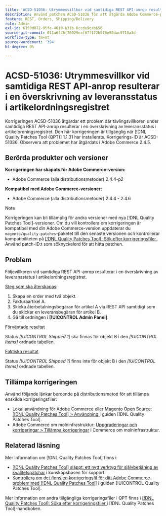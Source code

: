 ```yaml
---
title: 'ACSD-51036: Utrymmesvillkor vid samtidiga REST API-anrop resulterar i en överskrivning av leveransstatus'
description: Använd patchen ACSD-51036 för att åtgärda Adobe Commerce-problemet där det finns konkurrensförhållanden under samtidiga REST API-anrop, vilket resulterar i en överskrivning av leveransstatus i artikeltabellen.
feature: REST, Orders, Shipping/Delivery
role: Admin
exl-id: 6150d072-05fe-4010-b31b-8ccde9cab656
source-git-commit: 011a6f46f76029eaf67f172b576e58dac9710a3d
workflow-type: tm+mt
source-wordcount: '394'
ht-degree: 0%

---
```


# ACSD-51036: Utrymmesvillkor vid samtidiga REST API-anrop resulterar i en överskrivning av leveransstatus i artikelordningsregistret

Korrigeringen ACSD-51036 åtgärdar ett problem där tävlingsvillkoren under samtidiga REST API-anrop resulterar i en överskrivning av leveransstatus i artikelordningsregistret. Den här korrigeringen är tillgänglig när [!DNL Quality Patches Tool (QPT)] 1.1.31 har installerats. Korrigerings-ID är ACSD-51036. Observera att problemet har åtgärdats i Adobe Commerce 2.4.5.

## Berörda produkter och versioner

**Korrigeringen har skapats för Adobe Commerce-version:**

* Adobe Commerce (alla distributionsmetoder) 2.4.4-p2

**Kompatibel med Adobe Commerce-versioner:**

* Adobe Commerce (alla distributionsmetoder) 2.4.4 - 2.4.6

>[!NOTE]
>
>Korrigeringen kan bli tillämplig för andra versioner med nya [!DNL Quality Patches Tool]-versioner. Om du vill kontrollera om korrigeringen är kompatibel med din Adobe Commerce-version uppdaterar du `magento/quality-patches`-paketet till den senaste versionen och kontrollerar kompatibiliteten på [[!DNL Quality Patches Tool]: Sök efter korrigeringsfiler ](https://experienceleague.adobe.com/tools/commerce-quality-patches/index.html). Använd patch-ID:t som söknyckelord för att hitta patchen.

## Problem

Följevillkoren vid samtidiga REST API-anrop resulterar i en överskrivning av leveransstatus i artikelordningsregistret.

<u>Steg som ska återskapas</u>:

1. Skapa en order med två objekt.
1. Fakturaartikel A.
1. Skicka återbetalningsbegäran för artikel A via REST API samtidigt som du skickar en leveransbegäran för artikel B.
1. Gå till ordningen i **[!UICONTROL Admin Panel]**.

<u>Förväntade resultat</u>

Status *[!UICONTROL Shipped 1]* ska finnas för objekt B i den *[!UICONTROL Items]* ordnade tabellen.

<u>Faktiska resultat</u>

Status *[!UICONTROL Shipped 1]* finns inte för objekt B i den *[!UICONTROL Items]* ordnade tabellen.

## Tillämpa korrigeringen

Använd följande länkar beroende på distributionsmetod för att tillämpa enskilda korrigeringsfiler:

* Lokal användning för Adobe Commerce eller Magento Open Source: [[!DNL Quality Patches Tool] > Användning ](/help/tools/quality-patches-tool/usage.md) i guiden [!DNL Quality Patches Tool].
* Adobe Commerce om molninfrastruktur: [Uppgraderingar och korrigeringar > Tillämpa korrigeringar](https://experienceleague.adobe.com/docs/commerce-cloud-service/user-guide/develop/upgrade/apply-patches.html) i Commerce om molninfrastruktur.

## Relaterad läsning

Mer information om [!DNL Quality Patches Tool] finns i:

* [[!DNL Quality Patches Tool] släppt: ett nytt verktyg för självbetjäning av kvalitetspatchar](https://experienceleague.adobe.com/en/docs/commerce-operations/tools/quality-patches-tool/quality-patches-tool-to-self-serve-quality-patches) i kunskapsbasen för support.
* [Kontrollera om det finns en korrigeringsfil för ditt Adobe Commerce-problem med  [!DNL Quality Patches Tool]](/help/tools/quality-patches-tool/patches-available-in-qpt/check-patch-for-magento-issue-with-magento-quality-patches.md) i guiden [!UICONTROL Quality Patches Tool].


Mer information om andra tillgängliga korrigeringsfiler i QPT finns i [[!DNL Quality Patches Tool]: Söka efter korrigeringsfiler ](https://experienceleague.adobe.com/tools/commerce-quality-patches/index.html) i [!DNL Quality Patches Tool]-handboken.
